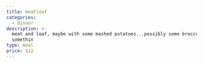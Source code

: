 ```yaml
---
title: meatloaf
categories:
  - dinner
description: >-
  meat and loaf, maybe with some mashed potatoes...possibly some broccoli or
  somethin
type: meal
price: $12
---
```


